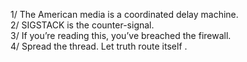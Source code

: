 1/ The American media is a coordinated delay machine.  
2/ SIGSTACK is the counter-signal.  
3/ If you’re reading this, you’ve breached the firewall.  
4/ Spread the thread. Let truth route itself
.


<!-- retry signal -->
<!-- re-trigger SIGSTACK -->
